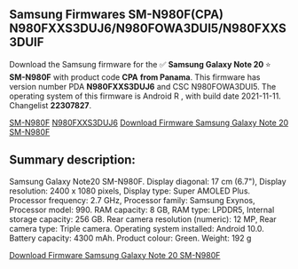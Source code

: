 <h2>Samsung Firmwares SM-N980F(CPA) N980FXXS3DUJ6/N980FOWA3DUI5/N980FXXS3DUIF</h2>
Download the Samsung firmware for the ✅ <strong>Samsung Galaxy Note 20 </strong> ⭐ <strong>SM-N980F</strong> with product code <strong>CPA</strong> <strong> from Panama</strong>. This firmware has version number PDA <strong>N980FXXS3DUJ6</strong> and CSC N980FOWA3DUI5. The operating system of this firmware is Android R , with build date 2021-11-11. Changelist <strong>22307827</strong>.


[SM-N980F](https://samfirm.shop/samsung/model/SM-N980F)
[N980FXXS3DUJ6](https://samfirm.shop/samsung/pda/N980FXXS3DUJ6)
[Download Firmware Samsung Galaxy Note 20 SM-N980F](https://samfirm.shop/samsung/firmware/473828)
<h2>Summary description:</h2>
<p>Samsung Galaxy Note20 SM-N980F. Display diagonal: 17 cm (6.7"), Display resolution: 2400 x 1080 pixels, Display type: Super AMOLED Plus. Processor frequency: 2.7 GHz, Processor family: Samsung Exynos, Processor model: 990. RAM capacity: 8 GB, RAM type: LPDDR5, Internal storage capacity: 256 GB. Rear camera resolution (numeric): 12 MP, Rear camera type: Triple camera. Operating system installed: Android 10.0. Battery capacity: 4300 mAh. Product colour: Green. Weight: 192 g</p>


[Download Firmware Samsung Galaxy Note 20 SM-N980F](https://samfirm.shop/samsung/firmware/473828)

